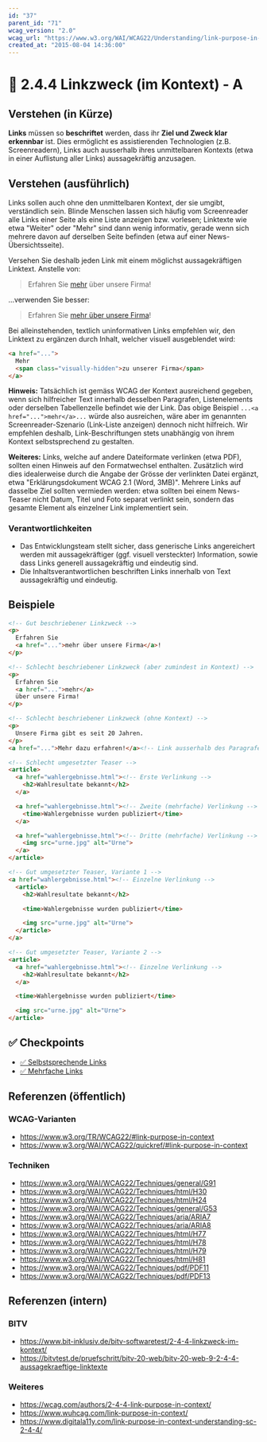 ```yaml
---
id: "37"
parent_id: "71"
wcag_version: "2.0"
wcag_url: "https://www.w3.org/WAI/WCAG22/Understanding/link-purpose-in-context.html"
created_at: "2015-08-04 14:36:00"
---
```


# 📜 2.4.4 Linkzweck (im Kontext) - A

## Verstehen (in Kürze)

**Links** müssen so **beschriftet** werden, dass ihr **Ziel und Zweck klar erkennbar** ist. Dies ermöglicht es assistierenden Technologien (z.B. Screenreadern), Links auch ausserhalb ihres unmittelbaren Kontexts (etwa in einer Auflistung aller Links) aussagekräftig anzusagen.

## Verstehen (ausführlich)

Links sollen auch ohne den unmittelbaren Kontext, der sie umgibt, verständlich sein. Blinde Menschen lassen sich häufig vom Screenreader alle Links einer Seite als eine Liste anzeigen bzw. vorlesen; Linktexte wie etwa "Weiter" oder "Mehr" sind dann wenig informativ, gerade wenn sich mehrere davon auf derselben Seite befinden (etwa auf einer News-Übersichtsseite).

Versehen Sie deshalb jeden Link mit einem möglichst aussagekräftigen Linktext. Anstelle von:

> Erfahren Sie [mehr](https://example.com) über unsere Firma!

...verwenden Sie besser:

> Erfahren Sie [mehr über unsere Firma](https://example.com)!

Bei alleinstehenden, textlich uninformativen Links empfehlen wir, den Linktext zu ergänzen durch Inhalt, welcher visuell ausgeblendet wird:

```html
<a href="...">
  Mehr
  <span class="visually-hidden">zu unserer Firma</span>
</a>
```

**Hinweis:** Tatsächlich ist gemäss WCAG der Kontext ausreichend gegeben, wenn sich hilfreicher Text innerhalb desselben Paragrafen, Listenelements oder derselben Tabellenzelle befindet wie der Link. Das obige Beispiel `...<a href="...">mehr</a>...` würde also ausreichen, wäre aber im genannten Screenreader-Szenario (Link-Liste anzeigen) dennoch nicht hilfreich. Wir empfehlen deshalb, Link-Beschriftungen stets unabhängig von ihrem Kontext selbstsprechend zu gestalten.

**Weiteres:** Links, welche auf andere Dateiformate verlinken (etwa PDF), sollten einen Hinweis auf den Formatwechsel enthalten. Zusätzlich wird dies idealerweise durch die Angabe der Grösse der verlinkten Datei ergänzt, etwa "Erklärungsdokument WCAG 2.1 (Word, 3MB)". Mehrere Links auf dasselbe Ziel sollten vermieden werden: etwa sollten bei einem News-Teaser nicht Datum, Titel und Foto separat verlinkt sein, sondern das gesamte Element als einzelner Link implementiert sein.

### Verantwortlichkeiten

- Das Entwicklungsteam stellt sicher, dass generische Links angereichert werden mit aussagekräftiger (ggf. visuell versteckter) Information, sowie dass Links generell aussagekräftig und eindeutig sind.
- Die Inhaltsverantwortlichen beschriften Links innerhalb von Text aussagekräftig und eindeutig.

## Beispiele

```html
<!-- Gut beschriebener Linkzweck -->
<p>
  Erfahren Sie
  <a href="...">mehr über unsere Firma</a>!
</p>

<!-- Schlecht beschriebener Linkzweck (aber zumindest in Kontext) -->
<p>
  Erfahren Sie
  <a href="...">mehr</a>
  über unsere Firma!
</p>

<!-- Schlecht beschriebener Linkzweck (ohne Kontext) -->
<p>
  Unsere Firma gibt es seit 20 Jahren.
</p>
<a href="...">Mehr dazu erfahren!</a><!-- Link ausserhalb des Paragrafen -->

<!-- Schlecht umgesetzter Teaser -->
<article>
  <a href="wahlergebnisse.html"><!-- Erste Verlinkung -->
    <h2>Wahlresultate bekannt</h2>
  </a>

  <a href="wahlergebnisse.html"><!-- Zweite (mehrfache) Verlinkung -->
    <time>Wahlergebnisse wurden publiziert</time>
  </a>

  <a href="wahlergebnisse.html"><!-- Dritte (mehrfache) Verlinkung -->
    <img src="urne.jpg" alt="Urne">
  </a>
</article>

<!-- Gut umgesetzter Teaser, Variante 1 -->
<a href="wahlergebnisse.html"><!-- Einzelne Verlinkung -->
  <article>
    <h2>Wahlresultate bekannt</h2>

    <time>Wahlergebnisse wurden publiziert</time>

    <img src="urne.jpg" alt="Urne">
  </article>
</a>

<!-- Gut umgesetzter Teaser, Variante 2 -->
<article>
  <a href="wahlergebnisse.html"><!-- Einzelne Verlinkung -->
    <h2>Wahlresultate bekannt</h2>
  </a>

  <time>Wahlergebnisse wurden publiziert</time>

  <img src="urne.jpg" alt="Urne">
</article>
```

## ✅ Checkpoints

- [✅ Selbstsprechende Links](selbstsprechende-links)
- [✅ Mehrfache Links](mehrfache-links)

## Referenzen (öffentlich)

### WCAG-Varianten
- <https://www.w3.org/TR/WCAG22/#link-purpose-in-context>
- <https://www.w3.org/WAI/WCAG22/quickref/#link-purpose-in-context>

### Techniken
- <https://www.w3.org/WAI/WCAG22/Techniques/general/G91>
- <https://www.w3.org/WAI/WCAG22/Techniques/html/H30>
- <https://www.w3.org/WAI/WCAG22/Techniques/html/H24>
- <https://www.w3.org/WAI/WCAG22/Techniques/general/G53>
- <https://www.w3.org/WAI/WCAG22/Techniques/aria/ARIA7>
- <https://www.w3.org/WAI/WCAG22/Techniques/aria/ARIA8>
- <https://www.w3.org/WAI/WCAG22/Techniques/html/H77>
- <https://www.w3.org/WAI/WCAG22/Techniques/html/H78>
- <https://www.w3.org/WAI/WCAG22/Techniques/html/H79>
- <https://www.w3.org/WAI/WCAG22/Techniques/html/H81>
- <https://www.w3.org/WAI/WCAG22/Techniques/pdf/PDF11>
- <https://www.w3.org/WAI/WCAG22/Techniques/pdf/PDF13>

## Referenzen (intern)

### BITV
- <https://www.bit-inklusiv.de/bitv-softwaretest/2-4-4-linkzweck-im-kontext/>
- <https://bitvtest.de/pruefschritt/bitv-20-web/bitv-20-web-9-2-4-4-aussagekraeftige-linktexte>

### Weiteres
- <https://wcag.com/authors/2-4-4-link-purpose-in-context/>
- <https://www.wuhcag.com/link-purpose-in-context/>
- <https://www.digitala11y.com/link-purpose-in-context-understanding-sc-2-4-4/>